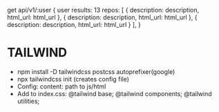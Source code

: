 get api/v1/:user
{
user
results: 13
repos: [
{
description: description,
html_url: html_url
},
{
description: description,
html_url: html_url
},
{
description: description,
html_url: html_url
}
],
}

# TAILWIND

- npm install -D tailwindcss postcss autoprefixer(google)
- npx tailwindcss init (creates config file)
- Config: content: path to js/html
- Add to index.css:
  @tailwind base;
  @tailwind components;
  @tailwind utilities;
